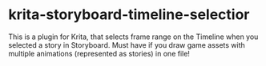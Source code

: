 # krita-storyboard-timeline-selectior

This is a plugin for Krita, that selects frame range on the Timeline when you selected a story in Storyboard.
Must have if you draw game assets with multiple animations (represented as stories) in one file!

